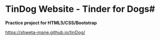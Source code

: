 # TinDog Website - Tinder for Dogs#

**Practice project for HTML5/CSS/Bootstrap**

https://shweta-mane.github.io/tinDog/
